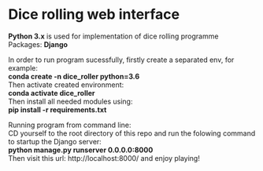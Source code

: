 # Dice rolling web interface

<b>Python 3.x</b> is used for implementation of dice rolling programme<br />
Packages: <b>Django</b>

In order to run program sucessfully, firstly create a separated env, for example:<br />
<b>conda create -n dice_roller python=3.6</b> <br />
Then activate created environment:</br>
<b>conda activate dice_roller</b></br>
Then install all needed modules using:<br />
<b>pip install -r requirements.txt</b>

Running program from command line:<br />
CD yourself to the root directory of this repo and run the folowing command to startup the Django server:<br />
<b>python manage.py runserver 0.0.0.0:8000</b><br/>
Then visit this url: http://localhost:8000/ and enjoy playing!

